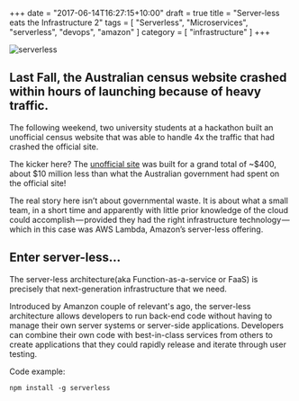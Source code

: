 +++
date = "2017-06-14T16:27:15+10:00"
draft = true
title = "Server-less eats the Infrastructure 2"
tags = [ "Serverless", "Microservices", "serverless", "devops", "amazon" ]
category = [ "infrastructure" ]
+++

![serverless](/images/serverless.jpeg)

## Last Fall, the Australian census website crashed within hours of launching because of heavy traffic.

The following weekend, two university students at a hackathon built an unofficial census website that was able to handle 4x the traffic that had crashed the official site. 

The kicker here? The [unofficial site][unofficial-link] was built for a grand total of ~$400, about $10 million less than what the Australian government had spent on the official site!

The real story here isn’t about governmental waste. It is about what a small team, in a short time and apparently with little prior knowledge of the cloud could accomplish — provided they had the right infrastructure technology — which in this case was AWS Lambda, Amazon’s server-less offering.

## Enter server-less...

The server-less architecture(aka Function-as-a-service or FaaS) is precisely that next-generation infrastructure that we need.

Introduced by Amanzon couple of relevant's ago, the server-less architecture allows developers to run back-end code without having to manage their own server systems or server-side applications. Developers can combine their own code with best-in-class services from others to create applications that they could rapidly release and iterate through user testing.

Code example:

    npm install -g serverless


[unofficial-link]:  https://amaysim.com.au